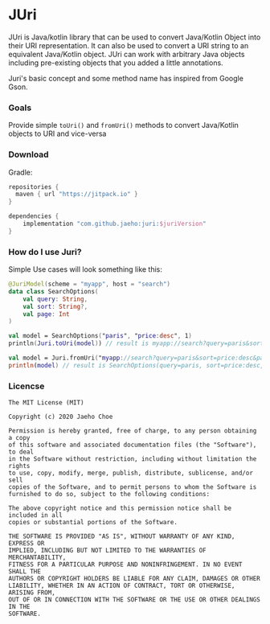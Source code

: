 # JUri

JUri is Java/kotlin library that can be used to convert Java/Kotlin Object into their URI representation. It can also be used to convert a URI string to an equivalent Java/Kotlin object. JUri can work with arbitrary Java objects including pre-existing objects that you added a little annotations. 

Juri's basic concept and some method name has inspired from Google Gson.



### Goals

Provide simple `toUri()` and `fromUri()` methods to convert Java/Kotlin objects to URI and vice-versa

### Download

Gradle:

```groovy
repositories {
  maven { url "https://jitpack.io" }
}

dependencies {
	implementation "com.github.jaeho:juri:$juriVersion"
}
```



### How do I use Juri?

Simple Use cases will look something like this:

```kotlin
@JuriModel(scheme = "myapp", host = "search")
data class SearchOptions(
    val query: String,
    val sort: String?,
    val page: Int
)

val model = SearchOptions("paris", "price:desc", 1)
println(Juri.toUri(model)) // result is myapp://search?query=paris&sort=price:desc&page=1

val model = Juri.fromUri("myapp://search?query=paris&sort=price:desc&page=1", SearchOptions::class.java)
println(model) // result is SearchOptions(query=paris, sort=price:desc, page=1)        
```



### Licencse

```
The MIT License (MIT)

Copyright (c) 2020 Jaeho Choe

Permission is hereby granted, free of charge, to any person obtaining a copy
of this software and associated documentation files (the "Software"), to deal
in the Software without restriction, including without limitation the rights
to use, copy, modify, merge, publish, distribute, sublicense, and/or sell
copies of the Software, and to permit persons to whom the Software is
furnished to do so, subject to the following conditions:

The above copyright notice and this permission notice shall be included in all
copies or substantial portions of the Software.

THE SOFTWARE IS PROVIDED "AS IS", WITHOUT WARRANTY OF ANY KIND, EXPRESS OR
IMPLIED, INCLUDING BUT NOT LIMITED TO THE WARRANTIES OF MERCHANTABILITY,
FITNESS FOR A PARTICULAR PURPOSE AND NONINFRINGEMENT. IN NO EVENT SHALL THE
AUTHORS OR COPYRIGHT HOLDERS BE LIABLE FOR ANY CLAIM, DAMAGES OR OTHER
LIABILITY, WHETHER IN AN ACTION OF CONTRACT, TORT OR OTHERWISE, ARISING FROM,
OUT OF OR IN CONNECTION WITH THE SOFTWARE OR THE USE OR OTHER DEALINGS IN THE
SOFTWARE.
```



